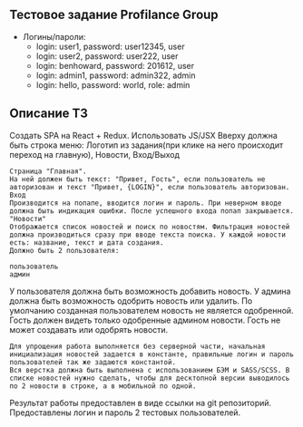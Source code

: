 ## Тестовое задание Profilance Group

- Логины/пароли:
  - login: user1, password: user12345, user
  - login: user2, password: user222, user
  - login: benhoward, password: 201612, user
  - login: admin1, password: admin322, admin
  - login: hello, password: world, role: admin

## Описание ТЗ

Создать SPA на React + Redux. Использовать JS/JSX
Вверху должна быть строка меню: Логотип из задания(при клике на него происходит переход на главную), Новости, Вход/Выход

    Страница "Главная".
    На ней должен быть текст: "Привет, Гость", если пользователь не авторизован и текст "Привет, {LOGIN}", если пользователь авторизован.
    Вход
    Производится на попапе, вводится логин и пароль. При неверном вводе должна быть индикация ошибки. После успешного входа попап закрывается.
    "Новости"
    Отображается список новостей и поиск по новостям. Фильтрация новостей должна производиться сразу при вводе текста поиска. У каждой новости есть: название, текст и дата создания.
    Должно быть 2 пользователя:

    пользователь
    админ

У пользователя должна быть возможность добавить новость. У админа должна быть возможность одобрить новость или удалить. По умолчанию созданная пользователем новость не является одобренной.
Гость должен видеть только одобренные админом новости. Гость не может создавать или одобрять новости.

    Для упрощения работа выполняется без серверной части, начальная инициализация новостей задается в константе, правильные логин и пароль пользователей так же задаются константой.
    Вся верстка должна быть выполнена с использованием БЭМ и SASS/SCSS. В списке новостей нужно сделать, чтобы для десктопной версии выводилось по 2 новости в строке, а в мобильной по одной.

Результат работы предоставлен в виде ссылки на git репозиторий. Предоставлены логин и пароль 2 тестовых пользователей.

